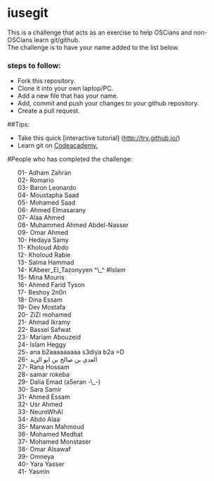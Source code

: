 ﻿# iusegit

This is a challenge that acts as an exercise to help OSCians and non-OSCians learn git/github.<br/>
The challenge is to have your name added to the list below.

### steps to follow:
* Fork this repository.
* Clone it into your own laptop/PC.
* Add a new file that has your name.
* Add, commit and push your changes to your github repository.
* Create a pull request.

##Tips:
* Take this quick [interactive tutorial] (http://try.github.io/) <br/>
* Learn git on [Codeacademy.](https://www.codecademy.com/learn/learn-git) <br/>

#People who has completed the challenge:
<ol>
01- Adham Zahran<br/>
02- Romario<br/>
03- Baron Leonardo<br/>
04- Moustapha Saad <br/>
05- Mohamed Saad<br/>
06- Ahmed Elmasarany <br/>
07- Alaa Ahmed <br/>
08- Muhammed Ahmed Abdel-Nasser <br/>
09- Omar Ahmed<br/>
10- Hedaya Samy<br/>
11- Kholoud Abdo<br/>
12- Kholoud Rabie<br/>
13- Salma Hammad<br/>
14- KAbeer_El_Tazonyyen ^\_^ #Islam <br/>
15- Mina Mouris <br/>
16- Ahmed Farid Tyson <br/>
17- Beshoy 2n0n <br/>
18- Dina Essam <br/>
19- Dev Mostafa <br/>
20- ZiZi mohamed <br/>
21- Ahmad Ikramy <br/>
22- Bassel Safwat <br/>
23- Mariam Abouzeid <br/>
24- Islam Heggy <br/>
25- ana b2aaaaaaaaa s3diya b2a =D <br/>
26- العدي بن صالح بن ابو الزيد <br/>
27- Rana Hossam <br/>
28- samar rokeba <br/>
29- Dalia Emad (a5eran -\_-)<br/>
30- Sara Samir <br/>
31- Ahmed Essam <br/>
32- Usr Ahmed <br/>
33- NeuroWhAI <br/>
34- Abdo Alaa <br/>
35- Marwan Mahmoud <br/>
36- Mohamed Medhat <br/>
37- Mohamed Monstaser <br/>
38- Omar Alsawaf <br/>
39- Omneya <br/>
40- Yara Yasser <br/>
41- Yasmin <br/>
</ol>
